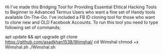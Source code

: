 Hi I've made this Bridging Tool for Providing Essential Ehtical Hacking Tools to Beginner to Advanced Termux Users who want a fine set of Handy tools available On-The-Go. 
I've included a FB ID cloning tool for those who want to clone new and OLD Facebook Accounts.
To run this tool you need to type following set of commands;

apt update && apt upgrade
git clone https://github.com/asadkhan1538/Wimshal/
cd Wimshal
chmod +x Wimshal.sh
./Wimshal.sh
